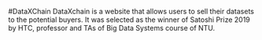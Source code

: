 #DataXChain
DataXchain is a website that allows users to sell their datasets to the potential buyers. It was selected as the winner of Satoshi Prize 2019 by HTC, professor and TAs of Big Data Systems course of NTU.
